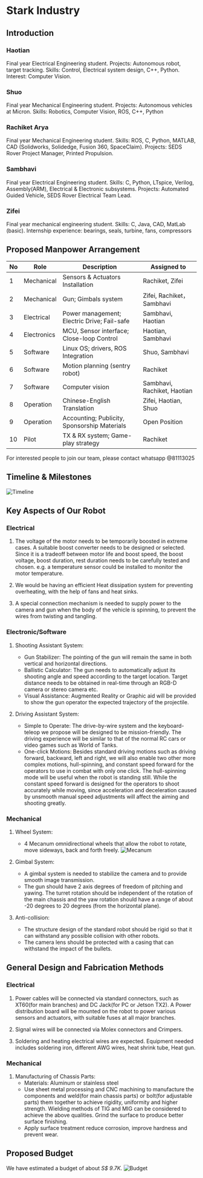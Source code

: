 # Stark Industry

## Introduction

### Haotian
Final year Electrical Engineering student. Projects: Autonomous robot, target tracking. Skills: Control, Electrical system design, C++, Python. Interest: Computer Vision.

### Shuo
Final year Mechanical Engineering student. Projects: Autonomous vehicles at Micron. Skills: Robotics, Computer Vision, ROS, C++, Python

### Rachiket Arya
Final year Mechanical Engineering student. Skills: ROS, C, Python, MATLAB, CAD (Solidworks, Solidedge, Fusion 360, SpaceClaim). Projects: SEDS Rover Project Manager, Printed Propulsion.

### Sambhavi
Final year Electrical Engineering student. Skills: C, Python, LTspice, Verilog, Assembly(ARM), Electrical & Electronic subsystems. Projects: Automated Guided Vehicle, SEDS Rover Electrical Team Lead.  

### Zifei
Final year mechanical engineering student. Skills: C, Java, CAD, MatLab (basic). Internship experience: bearings, seals, turbine, fans, compressors



## Proposed Manpower Arrangement
No| Role          |  Description                        | Assigned to       |
--|---------------|---                                  |---                |
 1|  Mechanical   |  Sensors & Actuators Installation   |  Rachiket, Zifei  |
 2|  Mechanical   |  Gun; Gimbals system                |Zifei, Rachiket，Sambhavi|
 3|  Electrical   |  Power management; Electric Drive; Fail-safe   |  Sambhavi, Haotian |
 4|  Electronics  |MCU, Sensor interface; Close-loop Control | Haotian, Sambhavi       |
 5|  Software     | Linux OS; drivers, ROS Integration  | Shuo, Sambhavi     |
 6|  Software     | Motion planning (sentry robot)  | Rachiket   |
 7|  Software   | Computer vision |  Sambhavi, Rachiket, Haotian|
 8|  Operation    | Chinese-English Translation   | Zifei, Haotian, Shuo    |
 9|  Operation   |Accounting; Publicity, Sponsorship Materials|Open Position|
 10|  Pilot        | TX & RX system; Game-play strategy  |  Rachiket       |

 For interested people to join our team, please contact whatsapp @81113025


## Timeline & Milestones

![Timeline](./assets/timeline.png)


## Key Aspects of Our Robot

### Electrical

1. The voltage of the motor needs to be temporarily boosted in extreme cases. A suitable boost converter needs to be designed or selected. Since it is a tradeoff between motor life and boost speed, the boost voltage, boost duration, rest duration needs to be carefully tested and chosen. e.g. a temperature sensor could be installed to monitor the motor temperature.

2. We would be having an efficient Heat dissipation system for preventing overheating, with the help of fans and heat sinks.

3. A special connection mechanism is needed to supply power to the camera and gun when the body of the vehicle is spinning, to prevent the wires from twisting and tangling.

### Electronic/Software

1. Shooting Assistant System:
   - Gun Stabilizer: The pointing of the gun will remain the same in both vertical and horizontal directions.
   - Ballistic Calculator: The gun needs to automatically adjust its shooting angle and speed according to the target location. Target distance needs to be obtained in real-time through an RGB-D camera or stereo camera etc.
   - Visual Assistance: Augmented Reality or Graphic aid will be provided to show the gun operator the expected trajectory of the projectile.

2. Driving Assistant System:
   - Simple to Operate: The drive-by-wire system and the keyboard-teleop we propose will be designed to be mission-friendly. The driving experience will be similar to that of the normal RC cars or video games such as World of Tanks.
   - One-click Motions: Besides standard driving motions such as driving forward, backward, left and right, we will also enable two other more complex motions, hull-spinning, and constant speed forward for the operators to use in combat with only one click. The hull-spinning mode will be useful when the robot is standing still. While the constant speed forward is designed for the operators to shoot accurately while moving, since acceleration and deceleration caused by unsmooth manual speed adjustments will affect the aiming and shooting greatly.

### Mechanical

1. Wheel System:
   - 4 Mecanum omnidirectional wheels that allow the robot to rotate, move sideways, back and forth freely.
   ![Mecanum](./assets/mecanum.png)

2. Gimbal System:
   - A gimbal system is needed to stabilize the camera and to provide smooth image transmission.
   - The gun should have 2 axis degrees of freedom of pitching and yawing. The turret rotation should be independent of the rotation of the main chassis and the yaw rotation should have a range of about -20 degrees to 20 degrees (from the horizontal plane).

3. Anti-collision:
   - The structure design of the standard robot should be rigid so that it can withstand any possible collision with other robots.
   - The camera lens should be protected with a casing that can withstand the impact of the bullets.


## General Design and Fabrication Methods

### Electrical

1. Power cables will be connected via standard connectors, such as XT60(for main branches) and DC Jack(for PC or Jetson TX2). A Power distribution board will be mounted on the robot to power various sensors and actuators, with suitable fuses at all major branches.

2. Signal wires will be connected via Molex connectors and Crimpers.

3. Soldering and heating electrical wires are expected. Equipment needed includes soldering iron, different AWG wires, heat shrink tube, Heat gun.

### Mechanical

1. Manufacturing of Chassis Parts:
   - Materials: Aluminum or stainless steel
   - Use sheet metal processing and CNC machining to manufacture the components and weld(for main chassis parts) or bolt(for adjustable parts) them together to achieve rigidity, uniformity and higher strength. Wielding methods of TIG and MIG can be considered to achieve the above qualities. Grind the surface to produce better surface finishing.
   - Apply surface treatment reduce corrosion, improve hardness and prevent wear.


## Proposed Budget

We have estimated a budget of about _S$ 9.7K_.
   ![Budget](./assets/budget.png)
